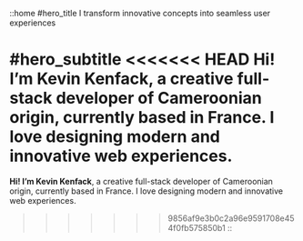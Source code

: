 ::home
#hero_title
I transform innovative concepts into seamless user experiences

#hero_subtitle
<<<<<<< HEAD
**Hi!** I’m **Kevin Kenfack**, a creative full-stack developer of Cameroonian origin, currently based in France. I love designing modern and innovative web experiences.
=======
**Hi! I’m Kevin Kenfack**, a creative full-stack developer of Cameroonian origin, currently based in France. I love designing modern and innovative web experiences.
>>>>>>> 9856af9e3b0c2a96e9591708e454f0fb575850b1
::
